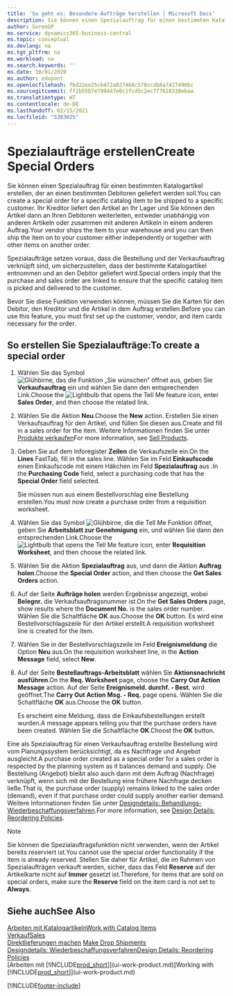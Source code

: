 ```yaml
---
title: 'So geht es: Besondere Aufträge herstellen | Microsoft Docs'
description: Sie können einen Spezialauftrag für einen bestimmten Katalogartikel erstellen, der an einen bestimmten Debitoren geliefert werden soll. Ihr Kreditor liefert den Artikel an Ihr Lager und Sie können den Artikel dann an Ihren Debitoren weiterleiten, entweder unabhängig von anderen Artikeln oder zusammen mit anderen Artikeln in einem anderen Auftrag.
author: SorenGP
ms.service: dynamics365-business-central
ms.topic: conceptual
ms.devlang: na
ms.tgt_pltfrm: na
ms.workload: na
ms.search.keywords: ''
ms.date: 10/01/2020
ms.author: edupont
ms.openlocfilehash: fbd22ee25cb472a827468c578ccdb8a7427490bc
ms.sourcegitcommit: ff2b55b7e790447e0c1fcd5c2ec7f7610338ebaa
ms.translationtype: HT
ms.contentlocale: de-DE
ms.lasthandoff: 02/15/2021
ms.locfileid: "5383025"
---
```

# <a name="create-special-orders"></a><span data-ttu-id="0a008-104">Spezialaufträge erstellen</span><span class="sxs-lookup"><span data-stu-id="0a008-104">Create Special Orders</span></span>
<span data-ttu-id="0a008-105">Sie können einen Spezialauftrag für einen bestimmten Katalogartikel erstellen, der an einen bestimmten Debitoren geliefert werden soll.</span><span class="sxs-lookup"><span data-stu-id="0a008-105">You can create a special order for a specific catalog item to be shipped to a specific customer.</span></span> <span data-ttu-id="0a008-106">Ihr Kreditor liefert den Artikel an Ihr Lager und Sie können den Artikel dann an Ihren Debitoren weiterleiten, entweder unabhängig von anderen Artikeln oder zusammen mit anderen Artikeln in einem anderen Auftrag.</span><span class="sxs-lookup"><span data-stu-id="0a008-106">Your vendor ships the item to your warehouse and you can then ship the item on to your customer either independently or together with other items on another order.</span></span>  

<span data-ttu-id="0a008-107">Spezialaufträge setzen voraus, dass die Bestellung und der Verkaufsauftrag verknüpft sind, um sicherzustellen, dass der bestimmte Katalogartikel entnommen und an den Debitor geliefert wird.</span><span class="sxs-lookup"><span data-stu-id="0a008-107">Special orders imply that the purchase and sales order are linked to ensure that the specific catalog item is picked and delivered to the customer.</span></span>  

<span data-ttu-id="0a008-108">Bevor Sie diese Funktion verwenden können, müssen Sie die Karten für den Debitor, den Kreditor und die Artikel in dem Auftrag erstellen.</span><span class="sxs-lookup"><span data-stu-id="0a008-108">Before you can use this feature, you must first set up the customer, vendor, and item cards necessary for the order.</span></span>  

## <a name="to-create-a-special-order"></a><span data-ttu-id="0a008-109">So erstellen Sie Spezialaufträge:</span><span class="sxs-lookup"><span data-stu-id="0a008-109">To create a special order</span></span>  
1.  <span data-ttu-id="0a008-110">Wählen Sie das Symbol ![Glühbirne, das die Funktion „Sie wünschen“ öffnet](media/ui-search/search_small.png "Was möchten Sie tun?") aus, geben Sie **Verkaufsauftrag** ein und wählen Sie dann den entsprechenden Link.</span><span class="sxs-lookup"><span data-stu-id="0a008-110">Choose the ![Lightbulb that opens the Tell Me feature](media/ui-search/search_small.png "Tell me what you want to do") icon, enter **Sales Order**, and then choose the related link.</span></span>  
2. <span data-ttu-id="0a008-111">Wählen Sie die Aktion **Neu**.</span><span class="sxs-lookup"><span data-stu-id="0a008-111">Choose the **New** action.</span></span> <span data-ttu-id="0a008-112">Erstellen Sie einen  Verkaufsauftrag für den Artikel, und füllen Sie diesen aus.</span><span class="sxs-lookup"><span data-stu-id="0a008-112">Create and fill in a  sales order for the item.</span></span> <span data-ttu-id="0a008-113">Weitere Informationen finden Sie unter [Produkte verkaufen](sales-how-sell-products.md)</span><span class="sxs-lookup"><span data-stu-id="0a008-113">For more information, see [Sell Products](sales-how-sell-products.md).</span></span>
3.  <span data-ttu-id="0a008-114">Geben Sie auf dem Inforegister **Zeilen** die Verkaufszeile ein.</span><span class="sxs-lookup"><span data-stu-id="0a008-114">On the **Lines** FastTab, fill in the sales line.</span></span> <span data-ttu-id="0a008-115">Wählen Sie im Feld **Einkaufscode** einen Einkaufscode mit einem Häkchen im Feld **Spezialauftrag** aus .</span><span class="sxs-lookup"><span data-stu-id="0a008-115">In the **Purchasing Code** field, select a purchasing code that has the **Special Order** field selected.</span></span>

    <span data-ttu-id="0a008-116">Sie müssen nun aus einem Bestellvorschlag eine Bestellung erstellen.</span><span class="sxs-lookup"><span data-stu-id="0a008-116">You must now create a purchase order from a requisition worksheet.</span></span>  
4. <span data-ttu-id="0a008-117">Wählen Sie das Symbol ![Glühbirne, die die Tell Me Funktion öffnet](media/ui-search/search_small.png "Was möchten Sie tun?"), geben Sie **Arbeitsblatt zur Genehmigung** ein, und wählen Sie dann den entsprechenden Link.</span><span class="sxs-lookup"><span data-stu-id="0a008-117">Choose the ![Lightbulb that opens the Tell Me feature](media/ui-search/search_small.png "Tell me what you want to do") icon, enter **Requisition Worksheet**, and then choose the related link.</span></span>  
5. <span data-ttu-id="0a008-118">Wählen Sie die Aktion **Spezialauftrag** aus, und dann die Aktion **Auftrag holen**.</span><span class="sxs-lookup"><span data-stu-id="0a008-118">Choose the **Special Order** action, and then choose the **Get Sales Orders** action.</span></span>  
6.  <span data-ttu-id="0a008-119">Auf der Seite **Aufträge holen** werden Ergebnisse angezeigt, wobei **Belegnr.** die Verkaufsauftragsnummer ist.</span><span class="sxs-lookup"><span data-stu-id="0a008-119">On the **Get Sales Orders** page, show results where the **Document No.** is the sales order number.</span></span> <span data-ttu-id="0a008-120">Wählen Sie die Schaltfläche **OK** aus.</span><span class="sxs-lookup"><span data-stu-id="0a008-120">Choose the **OK** button.</span></span> <span data-ttu-id="0a008-121">Es wird eine Bestellvorschlagszeile für den Artikel erstellt.</span><span class="sxs-lookup"><span data-stu-id="0a008-121">A requisition worksheet line is created for the item.</span></span>  
7.  <span data-ttu-id="0a008-122">Wählen Sie in der Bestellvorschlagszeile im Feld **Ereignismeldung** die Option **Neu** aus.</span><span class="sxs-lookup"><span data-stu-id="0a008-122">On the requisition worksheet line, in the **Action Message** field, select **New**.</span></span>  
8.  <span data-ttu-id="0a008-123">Auf der Seite **Bestellauftrags-Arbeitsblatt** wählen Sie **Aktionsnachricht ausführen**.</span><span class="sxs-lookup"><span data-stu-id="0a008-123">On the **Req. Worksheet** page, choose the **Carry Out Action Message** action.</span></span> <span data-ttu-id="0a008-124">Auf der Seite **Ereignismeld. durchf. - Best.** wird geöffnet.</span><span class="sxs-lookup"><span data-stu-id="0a008-124">The **Carry Out Action Msg. - Req.** page opens.</span></span> <span data-ttu-id="0a008-125">Wählen Sie die Schaltfläche **OK** aus.</span><span class="sxs-lookup"><span data-stu-id="0a008-125">Choose the **OK** button.</span></span>  

    <span data-ttu-id="0a008-126">Es erscheint eine Meldung, dass die Einkaufsbestellungen erstellt wurden.</span><span class="sxs-lookup"><span data-stu-id="0a008-126">A message appears telling you that the purchase orders have been created.</span></span> <span data-ttu-id="0a008-127">Wählen Sie die Schaltfläche **OK**.</span><span class="sxs-lookup"><span data-stu-id="0a008-127">Choost the **OK** button.</span></span>  

<span data-ttu-id="0a008-128">Eine als Spezialauftrag für einen Verkaufsauftrag erstellte Bestellung wird vom Planungssystem berücksichtigt, da es Nachfrage und Angebot ausgleicht.</span><span class="sxs-lookup"><span data-stu-id="0a008-128">A purchase order created as a special order for a sales order is respected by the planning system as it balances demand and supply.</span></span> <span data-ttu-id="0a008-129">Die Bestellung (Angebot) bleibt also auch dann mit dem Auftrag (Nachfrage) verknüpft, wenn sich mit der Bestellung eine frühere Nachfrage decken ließe.</span><span class="sxs-lookup"><span data-stu-id="0a008-129">That is, the purchase order (supply) remains linked to the sales order (demand), even if that purchase order could supply another earlier demand.</span></span> <span data-ttu-id="0a008-130">Weitere Informationen finden Sie unter [Designdetails: Behandlungs-Wiederbeschaffungsverfahren](design-details-reservation-order-tracking-and-action-messaging.md).</span><span class="sxs-lookup"><span data-stu-id="0a008-130">For more information, see [Design Details: Reordering Policies](design-details-reservation-order-tracking-and-action-messaging.md).</span></span>  

> [!NOTE]  
>  <span data-ttu-id="0a008-131">Sie können die Spezialauftragsfunktion nicht verwenden, wenn der Artikel bereits reserviert ist.</span><span class="sxs-lookup"><span data-stu-id="0a008-131">You cannot use the special order functionality if the item is already reserved.</span></span> <span data-ttu-id="0a008-132">Stellen Sie daher für Artikel, die im Rahmen von Spezialaufträgen verkauft werden, sicher, dass das Feld **Reserve** auf der Artikelkarte nicht auf **Immer** gesetzt ist.</span><span class="sxs-lookup"><span data-stu-id="0a008-132">Therefore, for items that are sold on special orders, make sure the **Reserve** field on the item card is not set to **Always**.</span></span>  

## <a name="see-also"></a><span data-ttu-id="0a008-133">Siehe auch</span><span class="sxs-lookup"><span data-stu-id="0a008-133">See Also</span></span>  
[<span data-ttu-id="0a008-134">Arbeiten mit Katalogartikeln</span><span class="sxs-lookup"><span data-stu-id="0a008-134">Work with Catalog Items</span></span>](inventory-how-work-nonstock-items.md)  
[<span data-ttu-id="0a008-135">Verkauf</span><span class="sxs-lookup"><span data-stu-id="0a008-135">Sales</span></span>](sales-manage-sales.md)  
<span data-ttu-id="0a008-136">[Direktlieferungen machen](sales-how-drop-shipment.md) </span><span class="sxs-lookup"><span data-stu-id="0a008-136">[Make Drop Shipments](sales-how-drop-shipment.md) </span></span>  
[<span data-ttu-id="0a008-137">Designdetails: Wiederbeschaffungsverfahren</span><span class="sxs-lookup"><span data-stu-id="0a008-137">Design Details: Reordering Policies</span></span>](design-details-reservation-order-tracking-and-action-messaging.md)  
<span data-ttu-id="0a008-138">[Arbeiten mit [!INCLUDE[prod_short](includes/prod_short.md)]](ui-work-product.md)</span><span class="sxs-lookup"><span data-stu-id="0a008-138">[Working with [!INCLUDE[prod_short](includes/prod_short.md)]](ui-work-product.md)</span></span>


[!INCLUDE[footer-include](includes/footer-banner.md)]